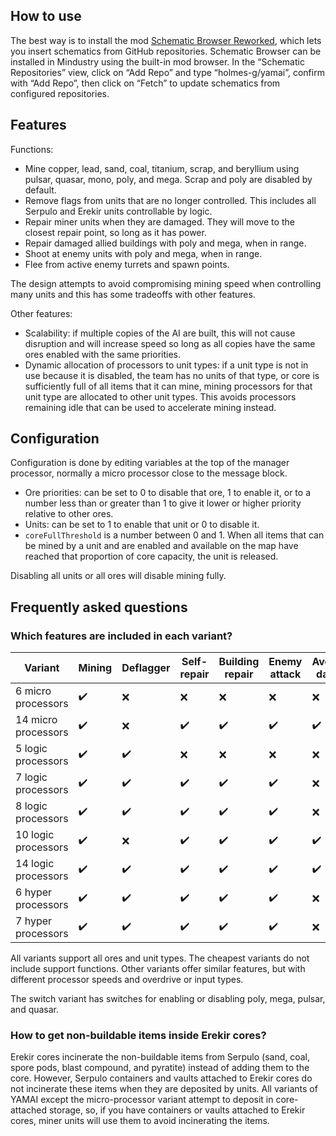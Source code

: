 ## How to use

The best way is to install the mod [Schematic Browser Reworked](https://github.com/StormyBytes/mindustry-schematic-browser), which lets you insert schematics from GitHub repositories. Schematic Browser can be installed in Mindustry using the built-in mod browser. In the “Schematic Repositories” view, click on “Add Repo” and type “holmes-g/yamai”, confirm with “Add Repo”, then click on “Fetch” to update schematics from configured repositories.

## Features

Functions:

* Mine copper, lead, sand, coal, titanium, scrap, and beryllium using pulsar, quasar, mono, poly, and mega. Scrap and poly are disabled by default.
* Remove flags from units that are no longer controlled. This includes all Serpulo and Erekir units controllable by logic.
* Repair miner units when they are damaged. They will move to the closest repair point, so long as it has power.
* Repair damaged allied buildings with poly and mega, when in range.
* Shoot at enemy units with poly and mega, when in range.
* Flee from active enemy turrets and spawn points.


The design attempts to avoid compromising mining speed when controlling many units and this has some tradeoffs with other features.

Other features:

* Scalability: if multiple copies of the AI are built, this will not cause disruption and will increase speed so long as all copies have the same ores enabled with the same priorities.
* Dynamic allocation of processors to unit types: if a unit type is not in use because it is disabled, the team has no units of that type, or core is sufficiently full of all items that it can mine, mining processors for that unit type are allocated to other unit types. This avoids processors remaining idle that can be used to accelerate mining instead.

## Configuration

Configuration is done by editing variables at the top of the manager processor, normally a micro processor close to the message block.

* Ore priorities: can be set to 0 to disable that ore, 1 to enable it, or to a number less than or greater than 1 to give it lower or higher priority relative to other ores.
* Units: can be set to 1 to enable that unit or 0 to disable it.
* `coreFullThreshold` is a number between 0 and 1. When all items that can be mined by a unit and are enabled and available on the map have reached that proportion of core capacity, the unit is released.

Disabling all units or all ores will disable mining fully.

## Frequently asked questions

### Which features are included in each variant?

| Variant | Mining | Deflagger | Self-repair | Building repair | Enemy attack | Avoiding danger |
| --- | --- | --- | --- | --- | --- | ---
| 6 micro processors | ✔️ | :x: | :x: | :x: | :x: | :x:
| 14 micro processors | ✔️ | :x: | ✔️ | ✔️ | ✔️ | ✔️
| 5 logic processors | ✔️ | ✔️ | :x: | :x: | :x: | :x:
| 7 logic processors | ✔️ | ✔️ | ✔️ | ✔️ | ✔️ | :x:
| 8 logic processors | ✔️ | ✔️ | ✔️ | ✔️ | ✔️ | :x:
| 10 logic processors | ✔️ | :x: | ✔️ | ✔️ | ✔️ | ✔️
| 14 logic processors | ✔️ | ✔️ | ✔️ | ✔️ | ✔️ | ✔️
| 6 hyper processors | ✔️ | ✔️ | ✔️ | ✔️ | ✔️ | :x:
| 7 hyper processors | ✔️ | ✔️ | ✔️ | ✔️ | ✔️ | :x:

All variants support all ores and unit types. The cheapest variants do not include support functions. Other variants offer similar features, but with different processor speeds and overdrive or input types.

The switch variant has switches for enabling or disabling poly, mega, pulsar, and quasar.

### How to get non-buildable items inside Erekir cores?

Erekir cores incinerate the non-buildable items from Serpulo (sand, coal, spore pods, blast compound, and pyratite) instead of adding them to the core. However, Serpulo containers and vaults attached to Erekir cores do not incinerate these items when they are deposited by units. All variants of YAMAI except the micro-processor variant attempt to deposit in core-attached storage, so, if you have containers or vaults attached to Erekir cores, miner units will use them to avoid incinerating the items.
